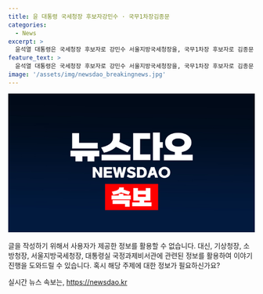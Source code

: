 ```yaml
---
title: 윤 대통령 국세청장 후보자강민수 · 국무1차장김종문
categories:
  - News
excerpt: >
  윤석열 대통령은 국세청장 후보자로 강민수 서울지방국세청장을, 국무1차장 후보자로 김종문 대통령실 국정과제비서관을 내정했다. 또한, 소방청장으로 허석곤 부산시 소방재난본부장을, 기상청장으로 장동언 기상청 차장을 내정했다. 이들은 이목을 끄는 각 분야의 전문가들로, 윤 대통령의 신뢰를 받는 인물들이다.
feature_text: >
  윤석열 대통령은 국세청장 후보자로 강민수 서울지방국세청장을, 국무1차장 후보자로 김종문 대통령실 국정과제비서관을 내정했다. 또한, 소방청장으로 허석곤 부산시 소방재난본부장을, 기상청장으로 장동언 기상청 차장을 내정했다. 이들은 이목을 끄는 각 분야의 전문가들로, 윤 대통령의 신뢰를 받는 인물들이다.
image: '/assets/img/newsdao_breakingnews.jpg'
---
```


<p><img src="/assets/img/newsdao_breakingnews.jpg" alt="pcversion 속보" /></p>

<p>글을 작성하기 위해서 사용자가 제공한 정보를 활용할 수 없습니다. 대신, 기상청장, 소방청장, 서울지방국세청장, 대통령실 국정과제비서관에 관련된 정보를 활용하여 이야기 진행을 도와드릴 수 있습니다. 혹시 해당 주제에 대한 정보가 필요하신가요?</p>
실시간 뉴스 속보는, <a href="https://newsdao.kr" rel="dofollow">https://newsdao.kr</a>



